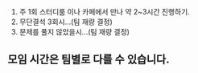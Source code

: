 1. 주 1회 스터디룸 이나 카페에서 만나 약 2~3시간 진행하기.
2. 무단결석 3회시...(팀 재량 결정)
3. 문제를 풀지 않았을시...(팀 재량 결정)

## 모임 시간은 팀별로 다를 수 있습니다.
